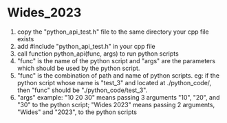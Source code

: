 # Wides_2023
1. copy the "python_api_test.h" file to the same directory your cpp file exists
2. add #include "python_api_test.h" in your cpp file
3. call function python_api(func, args) to run python scripts
4. "func" is the name of the python script and "args" are the parameters which should be used by the python script.
5. "func" is the combination of path and name of python scripts. eg: if the python script whose name is "test_3" and located at ./python_code/, then "func" should be "./python_code/test_3".
6. "args" example: "10 20 30" means passing 3 arguments "10", "20", and "30" to the python script; "Wides 2023" means passing 2 arguments, "Wides" and "2023", to the python scripts  
